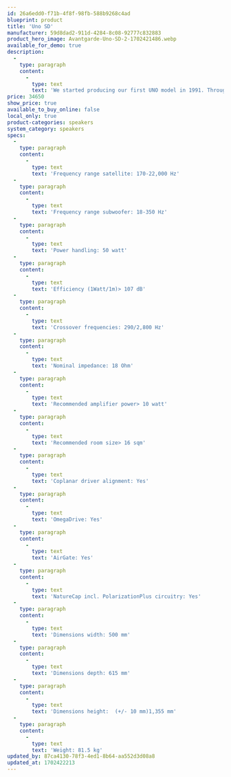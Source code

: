 ```yaml
---
id: 26a6edd0-f71b-4f8f-98fb-588b9268c4ad
blueprint: product
title: 'Uno SD'
manufacturer: 59d8dad2-911d-4284-8c08-92777c832883
product_hero_image: Avantgarde-Uno-SD-2-1702421486.webp
available_for_demo: true
description:
  -
    type: paragraph
    content:
      -
        type: text
        text: 'We started producing our first UNO model in 1991. Through continuous development and our quest for perfect sound and the perfect musical experi‐ ence, each generation of the UNO design has pushed the boundaries of performance. The G3 Series is absolutely unique in its combina‐ tion of innovative technologies. Driver systems which have been meticulously perfectionated during the past 30 years and have been brought to an outstanding level of perfection. Combined with a totally controlled probagation of the sound waves from the membranes to the listener. Drivers and spherical horn resulting in specification of 107dB at 18 Ohms. Absolutely amazing.'
price: 34650
show_price: true
available_to_buy_online: false
local_only: true
product-categories: speakers
system_category: speakers
specs:
  -
    type: paragraph
    content:
      -
        type: text
        text: 'Frequency range satellite: 170-22,000 Hz'
  -
    type: paragraph
    content:
      -
        type: text
        text: 'Frequency range subwoofer: 18-350 Hz'
  -
    type: paragraph
    content:
      -
        type: text
        text: 'Power handling: 50 watt'
  -
    type: paragraph
    content:
      -
        type: text
        text: 'Efficiency (1Watt/1m)> 107 dB'
  -
    type: paragraph
    content:
      -
        type: text
        text: 'Crossover frequencies: 290/2,800 Hz'
  -
    type: paragraph
    content:
      -
        type: text
        text: 'Nominal impedance: 18 Ohm'
  -
    type: paragraph
    content:
      -
        type: text
        text: 'Recommended amplifier power> 10 watt'
  -
    type: paragraph
    content:
      -
        type: text
        text: 'Recommended room size> 16 sqm'
  -
    type: paragraph
    content:
      -
        type: text
        text: 'Coplanar driver alignment: Yes'
  -
    type: paragraph
    content:
      -
        type: text
        text: 'OmegaDrive: Yes'
  -
    type: paragraph
    content:
      -
        type: text
        text: 'AirGate: Yes'
  -
    type: paragraph
    content:
      -
        type: text
        text: 'NatureCap incl. PolarizationPlus circuitry: Yes'
  -
    type: paragraph
    content:
      -
        type: text
        text: 'Dimensions width: 500 mm'
  -
    type: paragraph
    content:
      -
        type: text
        text: 'Dimensions depth: 615 mm'
  -
    type: paragraph
    content:
      -
        type: text
        text: 'Dimensions height:  (+/- 10 mm)1,355 mm'
  -
    type: paragraph
    content:
      -
        type: text
        text: 'Weight: 81.5 kg'
updated_by: 87ca4130-78f3-4ed1-8b64-aa552d3d08a8
updated_at: 1702422213
---
```

